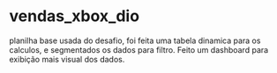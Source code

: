 # vendas_xbox_dio
planilha base usada do desafio, foi feita uma tabela dinamica para os calculos, e segmentados os dados para filtro. Feito um dashboard para exibição mais visual dos dados.
